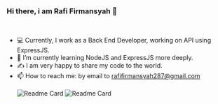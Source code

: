 ### Hi there, i am Rafi Firmansyah 👋
<br>

- :computer:  Currently, I work as a Back End Developer, working on API using ExpressJS.
- 🌱  I’m currently learning NodeJS and ExpressJS more deeply.
- :writing_hand:  I am very happy to share my code to the world.
- 📫   How to reach me:  by email to rafifirmansyah287@gmail.com
<br><br>
![Readme Card](https://github-readme-stats.vercel.app/api?username=rafifirmansyah&show_icons=true&theme=default) ![Readme Card](https://github-readme-stats.vercel.app/api/top-langs/?username=rafifirmansyah&hide=HTML,CSS,shell,Vue)
